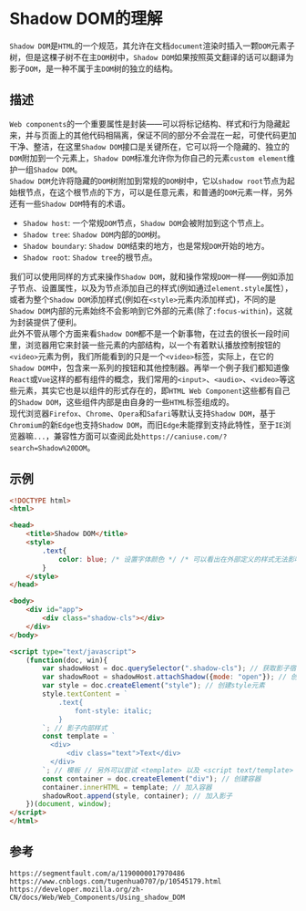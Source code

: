 # Shadow DOM的理解
`Shadow DOM`是`HTML`的一个规范，其允许在文档`document`渲染时插入一颗`DOM`元素子树，但是这棵子树不在主`DOM`树中，`Shadow DOM`如果按照英文翻译的话可以翻译为影子`DOM`，是一种不属于主`DOM`树的独立的结构。

## 描述
`Web components`的一个重要属性是封装——可以将标记结构、样式和行为隐藏起来，并与页面上的其他代码相隔离，保证不同的部分不会混在一起，可使代码更加干净、整洁，在这里`Shadow DOM`接口是关键所在，它可以将一个隐藏的、独立的`DOM`附加到一个元素上，`Shadow DOM`标准允许你为你自己的元素`custom element`维护一组`Shadow DOM`。  
`Shadow DOM`允许将隐藏的`DOM`树附加到常规的`DOM`树中，它以`shadow root`节点为起始根节点，在这个根节点的下方，可以是任意元素，和普通的`DOM`元素一样，另外还有一些`Shadow DOM`特有的术语。  

* `Shadow host`: 一个常规`DOM`节点，`Shadow DOM`会被附加到这个节点上。
* `Shadow tree`: `Shadow DOM`内部的`DOM`树。
* `Shadow boundary`: `Shadow DOM`结束的地方，也是常规`DOM`开始的地方。
* `Shadow root`: `Shadow tree`的根节点。

我们可以使用同样的方式来操作`Shadow DOM`，就和操作常规`DOM`一样——例如添加子节点、设置属性，以及为节点添加自己的样式(例如通过`element.style`属性），或者为整个`Shadow DOM`添加样式(例如在`<style>`元素内添加样式)，不同的是`Shadow DOM`内部的元素始终不会影响到它外部的元素(除了`:focus-within`)，这就为封装提供了便利。  
此外不管从哪个方面来看`Shadow DOM`都不是一个新事物，在过去的很长一段时间里，浏览器用它来封装一些元素的内部结构，以一个有着默认播放控制按钮的`<video>`元素为例，我们所能看到的只是一个`<video>`标签，实际上，在它的`Shadow DOM`中，包含来一系列的按钮和其他控制器。再举一个例子我们都知道像`React`或`Vue`这样的都有组件的概念，我们常用的`<input>`、`<audio>`、`<video>`等这些元素，其实它也是以组件的形式存在的，即`HTML Web Component`这些都有自己的`Shadow DOM`，这些组件内部是由自身的一些`HTML`标签组成的。  
现代浏览器`Firefox`、`Chrome`、`Opera`和`Safari`等默认支持`Shadow DOM`，基于`Chromium`的新`Edge`也支持`Shadow DOM`，而旧`Edge`未能撑到支持此特性，至于`IE`浏览器嘛`...`，兼容性方面可以查阅此处`https://caniuse.com/?search=Shadow%20DOM`。

## 示例

```html
<!DOCTYPE html>
<html>

<head>
    <title>Shadow DOM</title>
    <style>
        .text{
            color: blue; /* 设置字体颜色 */ /* 可以看出在外部定义的样式无法影响到影子内部元素样式 */
        }
    </style>
</head>

<body>
    <div id="app">
        <div class="shadow-cls"></div>
    </div>
</body>

<script type="text/javascript">
    (function(doc, win){
        var shadowHost = doc.querySelector(".shadow-cls"); // 获取影子宿主shadow host
        var shadowRoot = shadowHost.attachShadow({mode: "open"}); // 创建(附加)影子shadow root // open 表示可以通过页面内的 JavaScript 方法来获取 Shadow DOM
        var style = doc.createElement("style"); // 创建style元素
        style.textContent = `
            .text{
                font-style: italic;
            }
        `; // 影子内部样式
        const template = `
          <div>
              <div class="text">Text</div>
          </div>
        `; // 模板 // 另外可以尝试 <template> 以及 <script text/template>
        const container = doc.createElement("div"); // 创建容器
        container.innerHTML = template; // 加入容器
        shadowRoot.append(style, container); // 加入影子
    })(document, window);
</script>
</html>
```



## 参考

```
https://segmentfault.com/a/1190000017970486
https://www.cnblogs.com/tugenhua0707/p/10545179.html
https://developer.mozilla.org/zh-CN/docs/Web/Web_Components/Using_shadow_DOM
```
